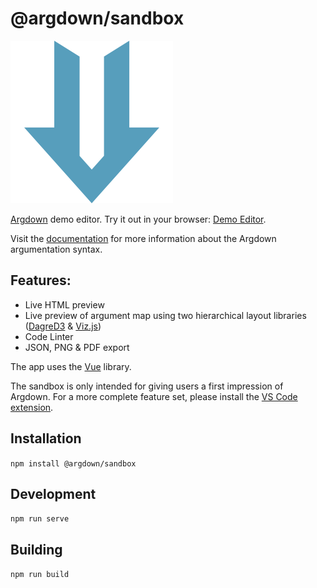 # @argdown/sandbox

![Argdown logo](../../argdown-arrow.png?raw=true "Argdown logo")

[Argdown](https://christianvoigt.github.io/argdown) demo editor. Try it out in your browser: [Demo Editor](http://christianvoigt.github.io/argdown/sandbox/).

Visit the [documentation](https://christianvoigt.github.io/argdown) for more information about the Argdown argumentation syntax.

## Features:

- Live HTML preview
- Live preview of argument map using two hierarchical layout libraries ([DagreD3](https://github.com/dagrejs/dagre-d3) & [Viz.js](https://github.com/mdaines/viz.js/))
- Code Linter
- JSON, PNG & PDF export

The app uses the [Vue](https://vuejs.org/) library.

The sandbox is only intended for giving users a first impression of Argdown. For a more complete feature set, please install the [VS Code extension](https://christianvoigt.github.io/argdown/guide/installing-the-vscode-extension.html).

## Installation

`npm install @argdown/sandbox`

## Development

`npm run serve`

## Building

`npm run build`